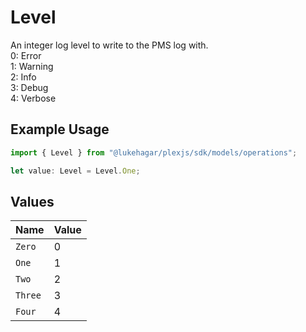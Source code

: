 # Level

An integer log level to write to the PMS log with.  
0: Error  
1: Warning  
2: Info  
3: Debug  
4: Verbose


## Example Usage

```typescript
import { Level } from "@lukehagar/plexjs/sdk/models/operations";

let value: Level = Level.One;
```

## Values

| Name    | Value   |
| ------- | ------- |
| `Zero`  | 0       |
| `One`   | 1       |
| `Two`   | 2       |
| `Three` | 3       |
| `Four`  | 4       |